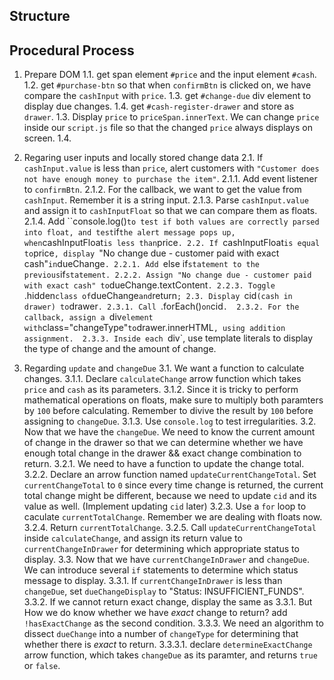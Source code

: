 ## Structure 

## Procedural Process
1. Prepare DOM
  1.1. get span element `#price` and the input element `#cash`.
  1.2. get `#purchase-btn` so that when `confirmBtn` is clicked on, we have compare the `cashInput` with `price`.
  1.3. get `#change-due` div element to display due changes.
  1.4. get `#cash-register-drawer` and store as `drawer`.
  1.3. Display `price` to `priceSpan.innerText`. We can change `price` inside our `script.js` file so that the changed `price` always displays on screen.
  1.4. 

2. Regaring user inputs and locally stored change data
  2.1. If `cashInput.value` is less than `price`, alert customers with `"Customer does not have enough money to purchase the item"`.
     2.1.1. Add event listener to `confirmBtn`.
     2.1.2. For the callback, we want to get the value from `cashInput`. Remember it is a string input.
     2.1.3. Parse `cashInput.value` and assign it to `cashInputFloat` so that we can compare them as floats. 
     2.1.4. Add ``console.log()` to test if both values are correctly parsed into float, and test `if` the alert message pops up, when `cashInputFloat` is less than `price`.
  2.2. If `cashInputFloat` is equal to `price`, display `"No change due - customer paid with exact cash"` in `dueChange`.
    2.2.1. Add `else if` statement to the previous `if` statement.
    2.2.2. Assign "No change due - customer paid with exact cash" to `dueChange.textContent`.
    2.2.3. Toggle `.hidden` class of `dueChange` and `return`;
  2.3. Display `cid` (cash in drawer) to `drawer`.
    2.3.1. Call `.forEach()` on `cid`. 
    2.3.2. For the callback, assign a `div` element with `class="changeType"` to `drawer.innerHTML`, using addition assignment. 
    2.3.3. Inside each `div`, use template literals to display the type of change and the amount of change. 

3. Regarding `update` and `changeDue`
  3.1. We want a function to calculate changes. 
      3.1.1. Declare `calculateChange` arrow function which takes `price` and `cash` as its parameters.
      3.1.2. Since it is tricky to perform mathematical operations on floats, make sure to multiply both paramters by `100` before calculating. Remember to divive the result by `100` before assigning to `changeDue`. 
      3.1.3. Use `console.log` to test irregularities.
  3.2. Now that we have the `changeDue`. We need to know the current amount of change in the drawer so that we can determine whether we have enough total change in the drawer && exact change combination to return.
      3.2.1. We need to have a function to update the change total. 
      3.2.2. Declare an arrow function named `updateCurrentChangeTotal`. Set `currentChangeTotal` to `0` since every time change is returned, the current total change might be different, because we need to update `cid` and its value as well. (Implement updating `cid` later)
      3.2.3. Use a `for` loop to caculate `currentTotalChange`. Remember we are dealing with floats now.
      3.2.4. Return `currentTotalChange`. 
      3.2.5. Call `updateCurrentChangeTotal` inside `calculateChange`, and assign its return value to `currentChangeInDrawer` for determining which appropriate status to display. 
  3.3. Now that we have `currentChangeInDrawer` and `changeDue`. We can introduce several `if` statements to determine which status message to display. 
      3.3.1. If `currentChangeInDrawer` is less than `changeDue`, set `dueChangeDisplay` to "Status: INSUFFICIENT_FUNDS". 
      3.3.2. If we cannot return exact change, display the same as 3.3.1. But How we do know whether we have *exact* change to return? add `!hasExactChange` as the second condition.
      3.3.3. We need an algorithm to dissect `dueChange` into a number of `changeType` for determining that whether there is *exact* to return. 
      3.3.3.1. declare `determineExactChange` arrow function, which takes `changeDue` as its paramter, and returns `true` or `false`.


  